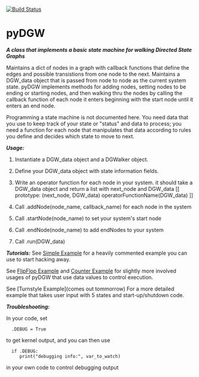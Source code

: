 [![Build Status](https://travis-ci.org/Sonophoto/pyDGW.svg?branch=master)](https://travis-ci.org/Sonophoto/pyDGW)

# pyDGW
***A class that implements a basic state machine for walking Directed State Graphs***

Maintains a dict of nodes in a graph with callback functions that define
the edges and possible transistions from one node to the next. Maintains a
DGW_data object that is passed from node to node as the current system state.
pyDGW implements methods for adding nodes, setting nodes to be ending or
starting nodes, and then walking thru the nodes by calling the callback
function of each node it enters beginning with the start node until it enters
an end node.

Programming a state machine is not documented here. You need data that you 
use to keep track of your state or "status" and data to process; you need a
function for each node that manipulates that data according to rules you
define and decides which state to move to next.

***Usage:***

1. Instantiate a DGW_data object and a DGWalker object.

2. Define your DGW_data object with state information fields.

3. Write an operator function for each node in your system.
      it should take a DGW_data object and return a list with next_node and DGW_data
      [[ prototype: (next_node, DGW_data) operatorFunctionName(DGW_data) ]]

4. Call .addNode(node_name, callback_name) for each node in the system

5. Call .startNode(node_name) to set your system's start node

6. Call .endNode(node_name) to add endNodes to your system

7. Call .run(DGW_data)

***Tutorials:***
See [Simple Example](https://github.com/Sonophoto/pyDGW/blob/master/SimpleExample.py)
for a heavily commented example you can use to start hacking away.

See [FlipFlop Example](https://github.com/Sonophoto/pyDGW/blob/master/FlipFlopExample.py)
and [Counter Example](https://github.com/Sonophoto/pyDGW/blob/master/CounterExample.py)
for slightly more involved usages of pyDGW that use data values to control execution.

See [Turnstyle Example](comes out tommorrow)
For a more detailed example that takes user input with 5 states and start-up/shutdown code.

***Troubleshooting:***

In your code, set 

      .DEBUG = True 

to get kernel output, and you can then use

      if .DEBUG:
         print("debugging info:", var_to_watch)

in your own code to control debugging output

